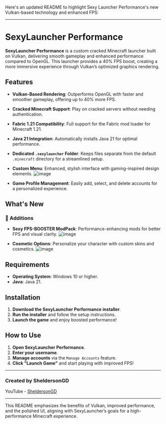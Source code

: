 Here's an updated README to highlight Sexy Launcher Performance's new Vulkan-based technology and enhanced FPS:

---

# SexyLauncher Performance

**SexyLauncher Performance** is a custom cracked Minecraft launcher built on Vulkan, delivering smooth gameplay and enhanced performance compared to OpenGL. This launcher provides a 40% FPS boost, creating a more immersive experience through Vulkan’s optimized graphics rendering.

## Features

- **Vulkan-Based Rendering**: Outperforms OpenGL with faster and smoother gameplay, offering up to 40% more FPS.
- **Cracked Minecraft Support**: Play on cracked servers without needing authentication.
- **Fabric 1.21 Compatibility**: Full support for the Fabric mod loader for Minecraft 1.21.
- **Java 21 Integration**: Automatically installs Java 21 for optimal performance.
- **Dedicated `.sexylauncher` Folder**: Keeps files separate from the default `.minecraft` directory for a streamlined setup.
- **Custom Menu**: Enhanced, stylish interface with gaming-inspired design elements.
![image](https://github.com/user-attachments/assets/821cf046-11d1-4cdb-acde-cb3873c2b4c3)

- **Game Profile Management**: Easily add, select, and delete accounts for a personalized experience.

## What's New

### 🚀 Additions
- **Sexy FPS-BOOSTER ModPack**: Performance-enhancing mods for better FPS and visual clarity.
![image](https://github.com/user-attachments/assets/ccc1109d-468a-4c60-840b-b5fbdbae1b4a)

- **Cosmetic Options**: Personalize your character with custom skins and cosmetics.
![image](https://github.com/user-attachments/assets/82c31787-3512-4eff-97b9-c2e2da0dbcdd)


## Requirements

- **Operating System**: Windows 10 or higher.
- **Java**: Java 21.

## Installation

1. **Download the SexyLauncher Performance installer**.
2. **Run the installer** and follow the setup instructions.
3. **Launch the game** and enjoy boosted performance!

## How to Use

1. **Open SexyLauncher Performance**.
2. **Enter your username**.
3. **Manage accounts** via the `Manage Accounts` feature.
4. **Click "Launch Game"** and start playing with improved FPS!

---

### Created by SheldersonGD  
YouTube - [SheldersonGD](https://www.youtube.com/@SheldersonGD)

---

This README emphasizes the benefits of Vulkan, improved performance, and the polished UI, aligning with SexyLauncher’s goals for a high-performance Minecraft experience.
